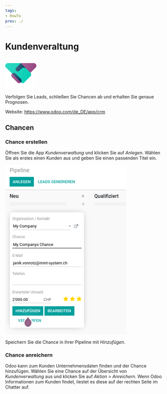 ```yaml
---
tags:
- HowTo
prev: ./
---
```

# Kundenveraltung
![icons_odoo_crm](assets/icons_odoo_crm.png)

Verfolgen Sie Leads, schließen Sie Chancen ab und erhalten Sie genaue Prognosen.

Website: <https://www.odoo.com/de_DE/app/crm>

## Chancen

### Chance erstellen

Öffnen Sie die App *Kundenverwaltung* und klicken Sie auf *Anlegen*. Wählen Sie als erstes einen Kunden aus und geben Sie einen passenden Titel ein.

![](assets/Kundenverwaltung.png)

Speichern Sie die Chance in ihrer Pipeline mit *Hinzufügen*.

### Chance anreichern

Odoo kann zum Kunden Unternehmensdaten finden und der Chance hinzufügen. Wählen Sie eine Chance auf der Übersicht von *Kundenverwaltung* aus und klicken Sie auf *Aktion > Anreichern*. Wenn Odoo Informationen zum Kunden findet, liestet es diese auf der rechten Seite im Chatter auf.